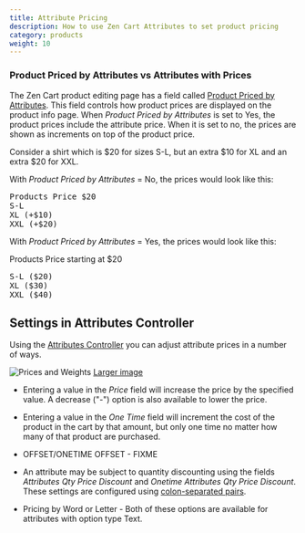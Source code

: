 ```yaml
---
title: Attribute Pricing 
description: How to use Zen Cart Attributes to set product pricing
category: products
weight: 10
---
```


### Product Priced by Attributes vs Attributes with Prices 
The Zen Cart product editing page has a field called [Product Priced by Attributes](/user/admin_pages/catalog/categories_products/).  This field controls how product prices are displayed on the product info page.  When *Product Priced by Attributes*  is set to Yes, the product prices include the attribute price.  When it is set to no, the prices are shown as increments on top of the product price.

Consider a shirt which is $20 for sizes S-L, but an extra $10 for XL and an extra $20 for XXL. 

With *Product Priced by Attributes* = No, the prices would look like this:

<pre>
Products Price $20
S-L
XL (+$10)
XXL (+$20) 
</pre>

With *Product Priced by Attributes* = Yes, the prices would look like this:

Products Price starting at $20

<pre>
S-L ($20) 
XL ($30)
XXL ($40) 
</pre>

## Settings in Attributes Controller 

Using the [Attributes Controller](/user/admin_pages/catalog/attributes_controller/) you can adjust attribute prices in a number of ways. 

![Prices and Weights](/images/attributes_controller_prices.png) 
[Larger image](/images/attributes_controller_prices.png) 

- Entering a value in the *Price* field will increase the price by the specified value.  A decrease ("-") option is also available to lower the price. 

- Entering a value in the *One Time* field will increment the cost of the product in the cart by that amount, but only one time no matter how many of that product are purchased.

- OFFSET/ONETIME OFFSET - FIXME  

- An attribute may be subject to quantity discounting using the fields *Attributes Qty Price Discount* and *Onetime Attributes Qty Price Discount*.   These settings are configured using [colon-separated pairs](/user/running/colon-separated-pairs/). 

- Pricing by Word or Letter - Both of these options are available for attributes with option type Text. 

